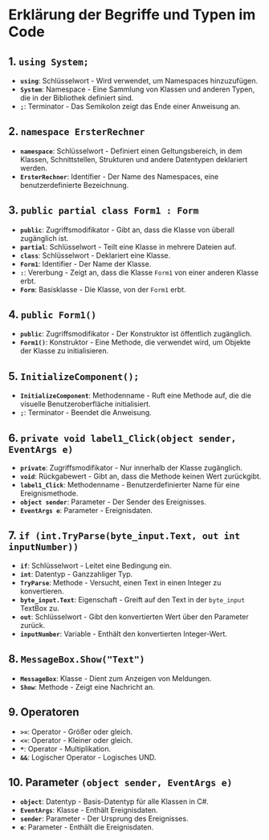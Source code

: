 # Erklärung der Begriffe und Typen im Code

## 1. `using System;`
- **`using`**: Schlüsselwort - Wird verwendet, um Namespaces hinzuzufügen.
- **`System`**: Namespace - Eine Sammlung von Klassen und anderen Typen, die in der Bibliothek definiert sind.
- **`;`**: Terminator - Das Semikolon zeigt das Ende einer Anweisung an.

## 2. `namespace ErsterRechner`
- **`namespace`**: Schlüsselwort - Definiert einen Geltungsbereich, in dem Klassen, Schnittstellen, Strukturen und andere Datentypen deklariert werden.
- **`ErsterRechner`**: Identifier - Der Name des Namespaces, eine benutzerdefinierte Bezeichnung.

## 3. `public partial class Form1 : Form`
- **`public`**: Zugriffsmodifikator - Gibt an, dass die Klasse von überall zugänglich ist.
- **`partial`**: Schlüsselwort - Teilt eine Klasse in mehrere Dateien auf.
- **`class`**: Schlüsselwort - Deklariert eine Klasse.
- **`Form1`**: Identifier - Der Name der Klasse.
- **`:`**: Vererbung - Zeigt an, dass die Klasse `Form1` von einer anderen Klasse erbt.
- **`Form`**: Basisklasse - Die Klasse, von der `Form1` erbt.

## 4. `public Form1()`
- **`public`**: Zugriffsmodifikator - Der Konstruktor ist öffentlich zugänglich.
- **`Form1()`**: Konstruktor - Eine Methode, die verwendet wird, um Objekte der Klasse zu initialisieren.

## 5. `InitializeComponent();`
- **`InitializeComponent`**: Methodenname - Ruft eine Methode auf, die die visuelle Benutzeroberfläche initialisiert.
- **`;`**: Terminator - Beendet die Anweisung.

## 6. `private void label1_Click(object sender, EventArgs e)`
- **`private`**: Zugriffsmodifikator - Nur innerhalb der Klasse zugänglich.
- **`void`**: Rückgabewert - Gibt an, dass die Methode keinen Wert zurückgibt.
- **`label1_Click`**: Methodenname - Benutzerdefinierter Name für eine Ereignismethode.
- **`object sender`**: Parameter - Der Sender des Ereignisses.
- **`EventArgs e`**: Parameter - Ereignisdaten.

## 7. `if (int.TryParse(byte_input.Text, out int inputNumber))`
- **`if`**: Schlüsselwort - Leitet eine Bedingung ein.
- **`int`**: Datentyp - Ganzzahliger Typ.
- **`TryParse`**: Methode - Versucht, einen Text in einen Integer zu konvertieren.
- **`byte_input.Text`**: Eigenschaft - Greift auf den Text in der `byte_input` TextBox zu.
- **`out`**: Schlüsselwort - Gibt den konvertierten Wert über den Parameter zurück.
- **`inputNumber`**: Variable - Enthält den konvertierten Integer-Wert.

## 8. `MessageBox.Show("Text")`
- **`MessageBox`**: Klasse - Dient zum Anzeigen von Meldungen.
- **`Show`**: Methode - Zeigt eine Nachricht an.

## 9. Operatoren
- **`>=`**: Operator - Größer oder gleich.
- **`<=`**: Operator - Kleiner oder gleich.
- **`*`**: Operator - Multiplikation.
- **`&&`**: Logischer Operator - Logisches UND.

## 10. Parameter `(object sender, EventArgs e)`
- **`object`**: Datentyp - Basis-Datentyp für alle Klassen in C#.
- **`EventArgs`**: Klasse - Enthält Ereignisdaten.
- **`sender`**: Parameter - Der Ursprung des Ereignisses.
- **`e`**: Parameter - Enthält die Ereignisdaten.
